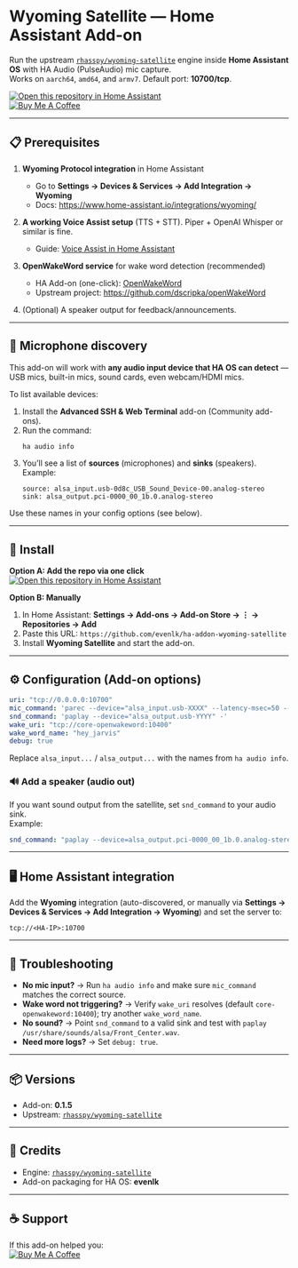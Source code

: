 
# Wyoming Satellite — Home Assistant Add-on

Run the upstream [`rhasspy/wyoming-satellite`](https://github.com/rhasspy/wyoming-satellite) engine inside **Home Assistant OS** with HA Audio (PulseAudio) mic capture.  
Works on `aarch64`, `amd64`, and `armv7`. Default port: **10700/tcp**.

[![Open this repository in Home Assistant](https://my.home-assistant.io/badges/supervisor_add_addon_repository.svg)](https://my.home-assistant.io/redirect/supervisor_addon_repository/?repository_url=https%3A%2F%2Fgithub.com%2Fevenlk%2Fha-addon-wyoming-satellite)  
[![Buy Me A Coffee](https://img.shields.io/badge/%E2%98%95%EF%B8%8F-Buy%20me%20a%20coffee-yellow?logo=buymeacoffee)](https://buymeacoffee.com/evenlk)

---

## 📋 Prerequisites

1. **Wyoming Protocol integration** in Home Assistant  
   - Go to **Settings → Devices & Services → Add Integration → Wyoming**  
   - Docs: https://www.home-assistant.io/integrations/wyoming/

2. **A working Voice Assist setup** (TTS + STT). Piper + OpenAI Whisper or similar is fine.  
   - Guide: [Voice Assist in Home Assistant](https://www.home-assistant.io/voice_control/)

3. **OpenWakeWord service** for wake word detection (recommended)  
   - HA Add-on (one-click): [OpenWakeWord](https://my.home-assistant.io/redirect/supervisor_addon/?addon=core_openwakeword)  
   - Upstream project: https://github.com/dscripka/openWakeWord

4. (Optional) A speaker output for feedback/announcements.

---

## 🎤 Microphone discovery

This add-on will work with **any audio input device that HA OS can detect** — USB mics, built-in mics, sound cards, even webcam/HDMI mics.

To list available devices:

1. Install the **Advanced SSH & Web Terminal** add-on (Community add-ons).  
2. Run the command:
   ```bash
   ha audio info
   ```
3. You’ll see a list of **sources** (microphones) and **sinks** (speakers).  
   Example:
   ```
   source: alsa_input.usb-0d8c_USB_Sound_Device-00.analog-stereo
   sink: alsa_output.pci-0000_00_1b.0.analog-stereo
   ```

Use these names in your config options (see below).

---

## 🚀 Install

**Option A: Add the repo via one click**  
[![Open this repository in Home Assistant](https://my.home-assistant.io/badges/supervisor_add_addon_repository.svg)](https://my.home-assistant.io/redirect/supervisor_addon_repository/?repository_url=https%3A%2F%2Fgithub.com%2Fevenlk%2Fha-addon-wyoming-satellite)

**Option B: Manually**  
1. In Home Assistant: **Settings → Add-ons → Add-on Store → ⋮ → Repositories → Add**  
2. Paste this URL: `https://github.com/evenlk/ha-addon-wyoming-satellite`  
3. Install **Wyoming Satellite** and start the add-on.

---

## ⚙️ Configuration (Add-on options)

```yaml
uri: "tcp://0.0.0.0:10700"                     
mic_command: 'parec --device="alsa_input.usb-XXXX" --latency-msec=50 --format=s16le --rate=16000 --channels=1'
snd_command: 'paplay --device="alsa_output.usb-YYYY" -'
wake_uri: "tcp://core-openwakeword:10400"
wake_word_name: "hey_jarvis"
debug: true
```

Replace `alsa_input...` / `alsa_output...` with the names from `ha audio info`.

### 🔊 Add a speaker (audio out)
If you want sound output from the satellite, set `snd_command` to your audio sink.  
Example:
```yaml
snd_command: "paplay --device=alsa_output.pci-0000_00_1b.0.analog-stereo -"
```

---

## 🖥️ Home Assistant integration

Add the **Wyoming** integration (auto-discovered, or manually via **Settings → Devices & Services → Add Integration → Wyoming**) and set the server to:

```
tcp://<HA-IP>:10700
```

---

## 🔧 Troubleshooting

- **No mic input?** → Run `ha audio info` and make sure `mic_command` matches the correct source.  
- **Wake word not triggering?** → Verify `wake_uri` resolves (default `core-openwakeword:10400`); try another `wake_word_name`.  
- **No sound?** → Point `snd_command` to a valid sink and test with `paplay /usr/share/sounds/alsa/Front_Center.wav`.  
- **Need more logs?** → Set `debug: true`.

---

## 📦 Versions

- Add-on: **0.1.5**  
- Upstream: [`rhasspy/wyoming-satellite`](https://github.com/rhasspy/wyoming-satellite)

---

## 🙏 Credits

- Engine: [`rhasspy/wyoming-satellite`](https://github.com/rhasspy/wyoming-satellite)  
- Add-on packaging for HA OS: **evenlk**

---

## ☕ Support

If this add-on helped you:  
[![Buy Me A Coffee](https://img.shields.io/badge/%E2%98%95%EF%B8%8F-Buy%20me%20a%20coffee-yellow?logo=buymeacoffee)](https://buymeacoffee.com/evenlk)
